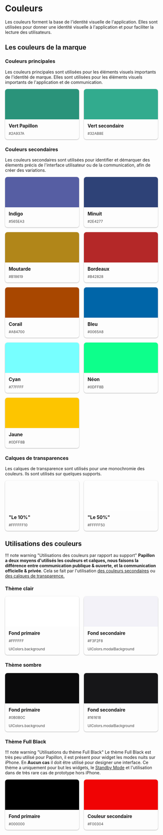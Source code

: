 # Couleurs

Les couleurs forment la base de l'identité visuelle de l'application. Elles sont utilisées pour donner une identité visuelle à l'application et pour faciliter la lecture des utilisateurs.

## Les couleurs de la marque

### Couleurs principales

Les couleurs principales sont utilisées pour les éléments visuels importants de l'identité de marque. Elles sont utilisées pour les éléments visuels importants de l'application et de communication.

<div class="cards">
  <div class="card">
    <div
      class="color_preview"
      style="background-color: #2A937A"
    ></div>
    <h3>Vert Papillon</h3>
    <p>#2A937A</p>
  </div>
  <div class="card">
    <div
      class="color_preview"
      style="background-color: #32AB8E"
    ></div>
    <h3>Vert secondaire</h3>
    <p>#32AB8E</p>
  </div>
</div>

### Couleurs secondaires

Les couleurs secondaires sont utilisées pour identifier et démarquer des élements précis de l'interface utilisateur ou de la communication, afin de créer des variations.

<div class="cards">
  <div class="card">
    <div
      class="color_preview"
      style="background-color: #565EA3"
    ></div>
    <h3>Indigo</h3>
    <p>#565EA3</p>
  </div>
  <div class="card">
    <div
      class="color_preview"
      style="background-color: #2E4277"
    ></div>
    <h3>Minuit</h3>
    <p>#2E4277</p>
  </div>
  <div class="card">
    <div
      class="color_preview"
      style="background-color: #B18619"
    ></div>
    <h3>Moutarde</h3>
    <p>#B18619</p>
  </div>
  <div class="card">
    <div
      class="color_preview"
      style="background-color: #B42828"
    ></div>
    <h3>Bordeaux</h3>
    <p>#B42828</p>
  </div>
  <div class="card">
    <div
      class="color_preview"
      style="background-color: #A84700"
    ></div>
    <h3>Corail</h3>
    <p>#A84700</p>
  </div>
  <div class="card">
    <div
      class="color_preview"
      style="background-color: #0065A8"
    ></div>
    <h3>Bleu</h3>
    <p>#0065A8</p>
  </div>
  <div class="card">
    <div
      class="color_preview"
      style="background-color: #77FFFF"
    ></div>
    <h3>Cyan</h3>
    <p>#77FFFF</p>
  </div>
  <div class="card">
    <div
      class="color_preview"
      style="background-color: #0DFF8B"
    ></div>
    <h3>Néon</h3>
    <p>#0DFF8B</p>
  </div>
  <div class="card">
    <div
      class="color_preview"
      style="background-color: #FDC500"
    ></div>
    <h3>Jaune</h3>
    <p>#0DFF8B</p>
  </div>
</div>

### Calques de transparences

Les calques de transparence sont utilisés pour une monochromie des couleurs. Ils sont utilisés sur quelques supports.

<div class="cards">
  <div class="card">
    <div
      class="color_preview"
      style="background-color: #FFFFFF10"
    ></div>
    <h3>"Le 10%"</h3>
    <p>#FFFFFF10</p>
  </div>
  <div class="card">
    <div
      class="color_preview"
      style="background-color: #FFFFFF50"
    ></div>
    <h3>"Le 50%"</h3>
    <p>#FFFFF50</p>
  </div>
</div>
  
## Utilisations des couleurs


!!! note warning "Utilisations des couleurs par rapport au support"
    **Papillon a deux moyens d'utilisés les couleurs et calques, nous faisons la différence entre communication publique & ouverte, et la communication officielle & privée**.
    Cela se fait par l'utilisation [des couleurs secondaires](#couleurs-secondaires) ou [des calques de transparence.](#calques-de-transparences)

### Thème clair

<div class="cards">
  <div class="card">
    <div
      class="color_preview"
      style="background-color: #FFFFFF"
    ></div>
    <h3>Fond primaire</h3>
    <p>#FFFFFF</p>
    <p>UIColors.background</p>
  </div>
  <div class="card">
    <div
      class="color_preview"
      style="background-color: #F3F2F8"
    ></div>
    <h3>Fond secondaire</h3>
    <p>#F3F2F8</p>
    <p>UIColors.modalBackground</p>
  </div>
</div>

### Thème sombre

<div class="cards">
  <div class="card">
    <div
      class="color_preview"
      style="background-color: #0B0B0C"
    ></div>
    <h3>Fond primaire</h3>
    <p>#0B0B0C</p>
    <p>UIColors.background</p>
  </div>
  <div class="card">
    <div
      class="color_preview"
      style="background-color: #161618"
    ></div>
    <h3>Fond secondaire</h3>
    <p>#161618</p>
    <p>UIColors.modalBackground</p>
  </div>
</div>

### Thème Full Black

!!! note warning "Utilisations du thème Full Black"
    Le thème Full Black est très peu utilisé pour Papillon, il est présent pour widget les modes nuits sur iPhone. En **Aucun cas** il doit
    être utilisé pour designer une interface. Ce thème a uniquement pour but les widgets, le [Standby Mode](https://support.apple.com/fr-fr/guide/iphone/iph878d77632/ios)
    et l'utilisation dans de très rare cas de prototype hors iPhone.

<div class="cards">
  <div class="card">
    <div
      class="color_preview"
      style="background-color: #000000"
    ></div>
    <h3>Fond primaire</h3>
    <p>#000000</p>
  </div>
  <div class="card">
    <div
      class="color_preview"
      style="background-color: #F00304"
    ></div>
    <h3>Couleur secondaire</h3>
    <p>#F00304</p>
  </div>
</div>

<style>
  .cards {
    display: grid;
    grid-template-columns: repeat(auto-fill, minmax(200px, 1fr));
    gap: 16px;
  }

  .card {
    display: flex;
    flex-direction: column;
    gap: 0px;
    padding: 0px;
    border-radius: 8px;

    background-color: var(--md-admonition-bg-color);
    border: 1px solid var(--md-default-fg-color--lighter);

    text-decoration: none;
    color: var(--md-default-fg-color);

    overflow: hidden;

    box-shadow: 0px 1px 3px #00000055;
  }

  .card:hover {
    box-shadow: 0px 2px 6px #00000055;
    transform: translateY(-2px);
  }

  .card * {
    margin: 0;
    padding: 0;
    text-decoration: none;
    color: var(--md-default-fg-color);
  }

  .card .color_preview {
    padding: 10px;
    height: 80px;
    display: flex;
    align-items: center;
    justify-content: center;
    color: #fff;
    font-size: 40px;
  }

    .card .img_preview {
    padding: 10px;
    height: 80px;
    display: flex;
    align-items: center;
    justify-content: center;
    color: #fff;
    font-size: 40px;
    background-image: url('https://raw.githubusercontent.com/PapillonApp/ressources/main/papillon_banner_color.png');
  }

  .card h3 {
    font-size: 1.1em;
    font-weight: bold;
    text-align: left;
    margin: 12px 12px;
    padding: 0;
    margin-bottom: 8px;
  }

  .card p {
    font-size: 0.85em;
    opacity: 0.8;
    text-align: left;
    margin: 0 12px;
    padding: 0;
    margin-bottom: 12px;
  }
</style>
